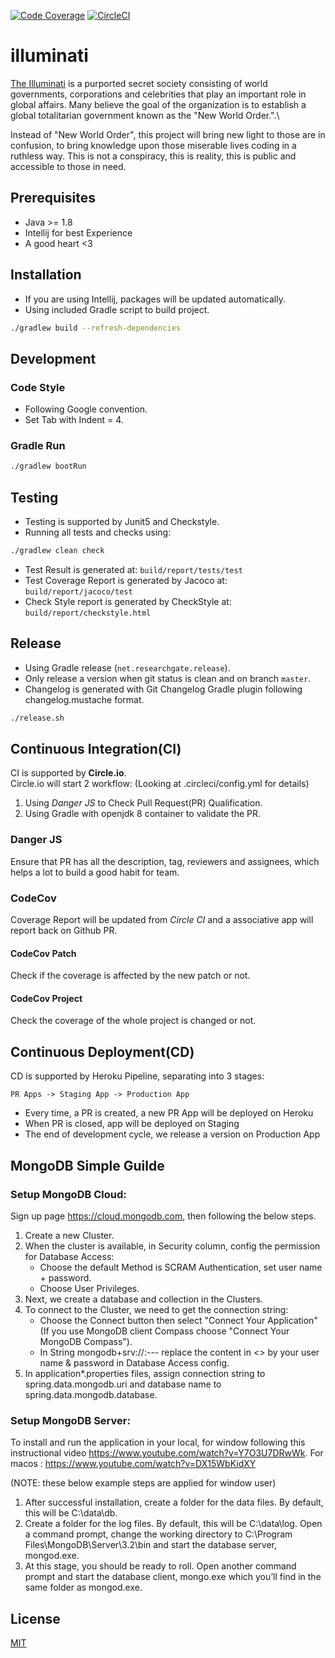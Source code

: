 [![Code Coverage](https://codecov.io/gh/DeKal/illuminati/branch/master/graph/badge.svg)](https://codecov.io/gh/DeKal/illuminati) [![CircleCI](https://circleci.com/gh/DeKal/illuminati/tree/master.svg?style=svg)](https://circleci.com/gh/DeKal/illuminati/tree/master)

# illuminati
[The Illuminati](https://knowyourmeme.com/memes/the-illuminati) is a purported secret society consisting of world governments, corporations and celebrities that play an important role in global affairs. Many believe the goal of the organization is to establish a global totalitarian government known as the "New World Order.".\

Instead of "New World Order", this project will bring new light to those are in confusion, to bring knowledge upon those miserable lives coding in a ruthless way. This is not a conspiracy, this is reality, this is public and accessible to those in need.


## Prerequisites

- Java >= 1.8
- Intellij for best Experience
- A good heart <3

## Installation

- If you are using Intellij, packages will be updated automatically.
- Using included Gradle script to build  project.
```bash
./gradlew build --refresh-dependencies
```

## Development
### Code Style
- Following Google convention.
- Set Tab with Indent = 4.

### Gradle Run
```bash
./gradlew bootRun
```

## Testing
- Testing is supported by Junit5 and Checkstyle.
- Running all tests and checks using:
```bash
./gradlew clean check
```
- Test Result is generated at:
`build/report/tests/test`
- Test Coverage Report is generated by Jacoco at:
`build/report/jacoco/test`
- Check Style report is generated by CheckStyle at:
`build/report/checkstyle.html`

## Release
- Using Gradle release (`net.researchgate.release`).
- Only release a version when git status is clean and on branch `master`.
- Changelog is generated with Git Changelog Gradle plugin following changelog.mustache format.
```bash
./release.sh
```

## Continuous Integration(CI)

CI is supported by **Circle.io**.\
Circle.io will start 2 workflow: (Looking at .circleci/config.yml for details)
1) Using *Danger JS* to Check Pull Request(PR) Qualification.
2) Using Gradle with openjdk 8 container to validate the PR.

### Danger JS
Ensure that PR has all the description, tag, reviewers and assignees, which helps a lot to build a good habit for team.

### CodeCov
Coverage Report will be updated from *Circle CI* and a associative app will report back on Github PR.
#### CodeCov Patch
Check if the coverage is affected by the new patch or not.

#### CodeCov Project
Check the coverage of the whole project is changed or not.


## Continuous Deployment(CD)
CD is supported by Heroku Pipeline, separating into 3 stages: 

``PR Apps -> Staging App -> Production App``

- Every time, a PR is created, a new PR App will be deployed on Heroku
- When PR is closed, app will be deployed on Staging
- The end of development cycle, we release a version on Production App


## MongoDB Simple Guilde

### Setup MongoDB Cloud:
Sign up page https://cloud.mongodb.com, then following the below steps.
1) Create a new Cluster.
2) When the cluster is available, in Security column, config the permission for Database Access:
    - Choose the default Method is SCRAM Authentication, set user name + password.
    - Choose User Privileges.
3) Next, we create a database and collection in the Clusters.
4) To connect to the Cluster, we need to get the connection string:
    - Choose the Connect button then select "Connect Your Application" (If you use MongoDB client Compass choose "Connect Your MongoDB Compass").
    - In String mongodb+srv://<username>:<password>--- replace the content in <> by your user name & password in Database Access config.
5) In application*.properties files, assign connection string to spring.data.mongodb.uri and database name to spring.data.mongodb.database.

### Setup MongoDB Server:
To install and run the application in your local, for window following this instructional video https://www.youtube.com/watch?v=Y7O3U7DRwWk.
For macos : https://www.youtube.com/watch?v=DX15WbKidXY

(NOTE: these below example steps are applied for window user)
1) After successful installation, create a folder for the data files. By default, this will be C:\data\db.
2) Create a folder for the log files. By default, this will be C:\data\log.
Open a command prompt, change the working directory to C:\Program Files\MongoDB\Server\3.2\bin and start the database server, mongod.exe.
3) At this stage, you should be ready to roll. Open another command prompt and start the database client, mongo.exe which you’ll find in the same folder as mongod.exe.


## License
[MIT](https://choosealicense.com/licenses/mit/)
